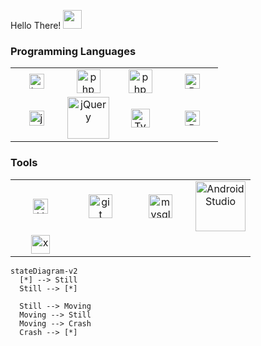 Hello There! <img src="https://media.giphy.com/media/WUlplcMpOCEmTGBtBW/giphy.gif" width="30">

### Programming Languages

<table>
    <tbody>
        <tr>
            <td width="25%" align="center" style="border-top: none; border-bottom: none;">
                <a target="_blank" href="https://laravel.com/">
                    <img src="https://cdn.svgporn.com/logos/laravel.svg" alt="Laravel" width="24">
                </a>
            </td>
            <td width="25%" align="center" style="border-top: none; border-bottom: none;">
                <a target="_blank" href="https://www.php.net/">
                    <img src="https://cdn.svgporn.com/logos/php.svg" alt="php" width="38">
                </a>
            </td>
            <td width="25%" align="center" style="border-top: none; border-bottom: none;">
                <a target="_blank" href="https://cakephp.org/">
                    <img src="https://cdn.svgporn.com/logos/cakephp.svg" alt="php" width="38">
                </a>
            </td>
            <td width="25%" align="center" style="border-top: none; border-bottom: none;">
                <a target="_blank" href="https://getbootstrap.com/">
                    <img src="https://cdn.svgporn.com/logos/bootstrap.svg" alt="Bootstrap" width="24">
                </a>
            </td>
        </tr>
        <tr>
            <td width="25%" align="center" style="border-top: none; border-bottom: none;">
                <a target="_blank" href="https://www.javascript.com/">
                    <img src="https://cdn.svgporn.com/logos/javascript.svg" alt="javascript" width="24">
                </a>
            </td>
            <td width="25%" align="center" style="border-top: none; border-bottom: none;">
                <a target="_blank" href="https://jquery.com/">
                    <img src="https://cdn.svgporn.com/logos/jquery.svg" alt="jQuery" width="67">
                </a>
            </td>
            <td width="25%" align="center" style="border-top: none; border-bottom: none;">
                <a target="_blank" href="https://www.typescriptlang.org/">
                    <img src="https://cdn.svgporn.com/logos/typescript-icon.svg" alt="Typescript" width="30">
                </a>
            </td>
            <td width="25%" align="center" style="border-top: none; border-bottom: none;">
                <a target="_blank" href="https://reactjs.org/">
                    <img src="https://cdn.svgporn.com/logos/react.svg" alt="Bootstrap" width="24">
                </a>
            </td>
        </tr>
    </tbody>
</table>

### Tools

<table>
    <tbody>
        <tr>
            <td width="25%" align="center" style="border-top: none; border-bottom: none;">
                <a target="_blank" href="https://code.visualstudio.com/">
                    <img src="https://cdn.svgporn.com/logos/visual-studio-code.svg" alt="VS Code" width="24">
                </a>
            </td>
            <td width="25%" align="center" style="border-top: none; border-bottom: none;">
                <a target="_blank" href="https://git-scm.com/">
                    <img src="https://cdn.svgporn.com/logos/git-icon.svg" alt="git" width="38">
                </a>
            </td>
            <td width="25%" align="center" style="border-top: none; border-bottom: none;">
                <a target="_blank" href="https://www.mysql.com/">
                    <img src="https://cdn.svgporn.com/logos/mysql.svg" alt="mysql" width="38">
                </a>
            </td>
            <td width="25%" align="center" style="border-top: none; border-bottom: none;">
                <a target="_blank" href="https://developer.android.com/">
                    <img src="https://cdn.svgporn.com/logos/android.svg" alt="Android Studio" width="80">
                </a>
            </td>
        </tr>
        <tr>
            <td width="25%" align="center" style="border-top: none; border-bottom: none;">
                <a target="_blank" href="https://developer.apple.com/xcode/">
                    <img src="https://cdn.svgporn.com/logos/apple-app-store.svg" alt="xcode" width="30">
                </a>
            </td>
            <td width="25%" align="center" style="border-top: none; border-bottom: none;">
                <a></a>
            </td>
            <td width="25%" align="center" style="border-top: none; border-bottom: none;">
                <a></a>
            </td>
            <td width="25%" align="center" style="border-top: none; border-bottom: none;">
                <a></a>
            </td>
        </tr>
    </tbody>
</table>


```
stateDiagram-v2
  [*] --> Still
  Still --> [*]
  
  Still --> Moving
  Moving --> Still
  Moving --> Crash
  Crash --> [*]
```
